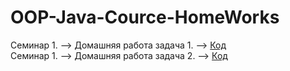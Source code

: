 # OOP-Java-Cource-HomeWorks

Семинар 1. --> Домашняя работа задача 1. --> [Код](/HomeWorks/homework_01/Cat.java)  
Семинар 1. --> Домашняя работа задача 2. --> [Код](/HomeWorks/homework_01_02/Rectangle.java)
